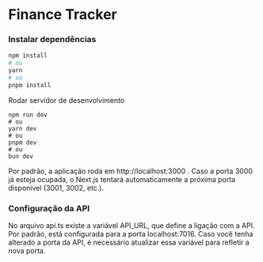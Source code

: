# Finance Tracker

### Instalar dependências

```bash
npm install
# ou
yarn
# ou
pnpm install
```

Rodar servidor de desenvolvimento
```
npm run dev
# ou
yarn dev
# ou
pnpm dev
# ou
bun dev
```

Por padrão, a aplicação roda em http://localhost:3000
.
Caso a porta 3000 já esteja ocupada, o Next.js tentará automaticamente a próxima porta disponível (3001, 3002, etc.).

### Configuração da API

No arquivo api.ts existe a variável API_URL, que define a ligação com a API.
Por padrão, está configurada para a porta localhost:7016.
Caso você tenha alterado a porta da API, é necessário atualizar essa variável para refletir a nova porta.


